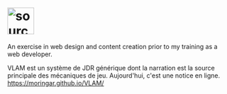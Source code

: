 # <img style="width:60px" src="https://i.imgur.com/xopfkyg.png" title="source: imgur.com" />

An exercise in web design and content creation prior to my training as a web developer.

VLAM est un système de JDR générique dont la narration est la source principale des mécaniques de jeu. Aujourd'hui, c'est une notice en ligne. https://moringar.github.io/VLAM/ <br>


